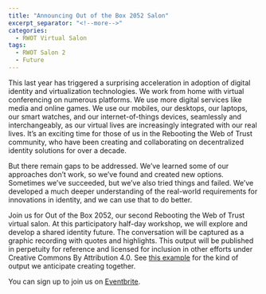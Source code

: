 ```yaml
---
title: "Announcing Out of the Box 2052 Salon"
excerpt_separator: "<!--more-->"
categories:
  - RWOT Virtual Salon
tags:
  - RWOT Salon 2
  - Future
---
```

This last year has triggered a surprising acceleration in adoption of digital identity and virtualization technologies. We work from home with virtual conferencing on numerous platforms. We use more digital services like media and online games. We use our mobiles, our desktops, our laptops, our smart watches, and our internet-of-things devices, seamlessly and interchangeably, as our virtual lives are increasingly integrated with our real lives. It’s an exciting time for those of us in the Rebooting the Web of Trust community, who have been creating and collaborating on decentralized identity solutions for over a decade.

But there remain gaps to be addressed. We’ve learned some of our approaches don’t work, so we’ve found and created new options. Sometimes we’ve succeeded, but we’ve also tried things and failed. We’ve developed a much deeper understanding of the real-world requirements for innovations in identity, and we can use that to do better.

<!--more-->

Join us for Out of the Box 2052, our second Rebooting the Web of Trust virtual salon. At this participatory half-day workshop, we will explore and develop a shared identity future. The conversation will be captured as a graphic recording with quotes and highlights. This output will be published in perpetuity for reference and licensed for inclusion in other efforts under Creative Commons By Attribution 4.0. See [this example](https://www.weboftrust.info/salons/rwot-salon-1.html) for the kind of output we anticipate creating together.

You can sign up to join us on [Eventbrite](https://www.eventbrite.com/e/out-of-the-box-2052-tickets-231958081867).
